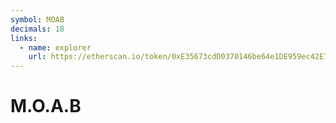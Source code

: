 ```yaml
---
symbol: MOAB
decimals: 18
links:
  - name: explorer
    url: https://etherscan.io/token/0xE35673cdD0370146be64e1DE959ec42E725ec4Ce
---
```


# M.O.A.B
